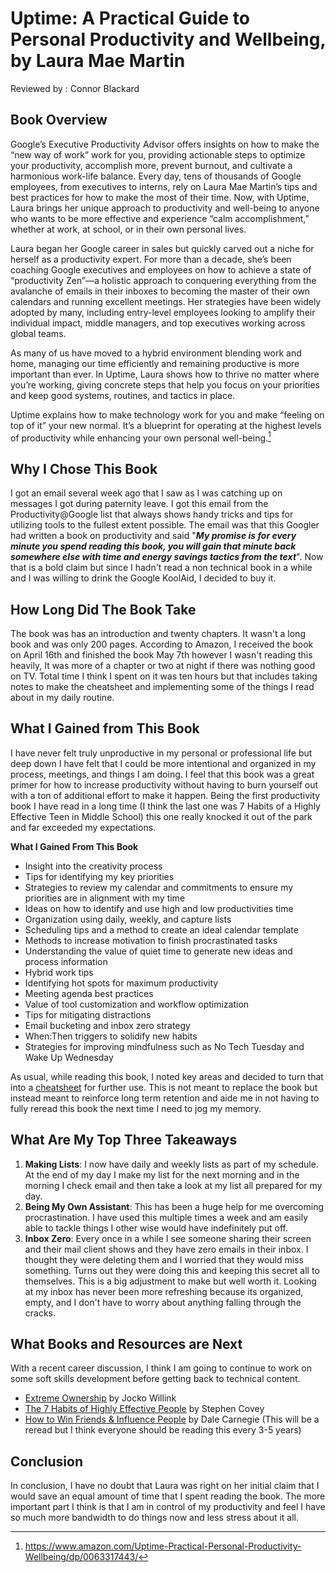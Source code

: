 # Uptime: A Practical Guide to Personal Productivity and Wellbeing, by Laura Mae Martin

Reviewed by : Connor Blackard

## **Book Overview**

Google’s Executive Productivity Advisor offers insights on how to make the “new way of work” work for you, providing actionable steps to optimize your productivity, accomplish more, prevent burnout, and cultivate a harmonious work-life balance.
Every day, tens of thousands of Google employees, from executives to interns, rely on Laura Mae Martin’s tips and best practices for how to make the most of their time. Now, with Uptime, Laura brings her unique approach to productivity and well-being to anyone who wants to be more effective and experience “calm accomplishment,” whether at work, at school, or in their own personal lives.

Laura began her Google career in sales but quickly carved out a niche for herself as a productivity expert. For more than a decade, she’s been coaching Google executives and employees on how to achieve a state of “productivity Zen”—a holistic approach to conquering everything from the avalanche of emails in their inboxes to becoming the master of their own calendars and running excellent meetings. Her strategies have been widely adopted by many, including entry-level employees looking to amplify their individual impact, middle managers, and top executives working across global teams.

As many of us have moved to a hybrid environment blending work and home, managing our time efficiently and remaining productive is more important than ever. In Uptime, Laura shows how to thrive no matter where you’re working, giving concrete steps that help you focus on your priorities and keep good systems, routines, and tactics in place.

Uptime explains how to make technology work for you and make “feeling on top of it” your new normal. It’s a blueprint for operating at the highest levels of productivity while enhancing your own personal well-being.[^1]

## Why I Chose This Book
 
I got an email several week ago that I saw as I was catching up on messages I got during paternity leave. I got this email from the Productivity@Google list that always shows handy tricks and tips for utilizing tools to the fullest extent possible. The email was that this Googler had written a book on productivity and said "***My promise is for every minute you spend reading this book, you will gain that minute back somewhere else with time and energy savings tactics from the text***". Now that is a bold claim but since I hadn't read a non technical book in a while and I was willing to drink the Google KoolAid, I decided to buy it.

## How Long Did The Book Take

The book was has an introduction and twenty chapters. It wasn't a long book and was only 200 pages. According to Amazon, I received the book on April 16th and finished the book May 7th however I wasn't reading this heavily, It was more of a chapter or two at night if there was nothing good on TV. Total time I think I spent on it was ten hours but that includes taking notes to make the cheatsheet and implementing some of the things I read about in my daily routine.

## What I Gained from This Book

I have never felt truly unproductive in my personal or professional life but deep down I have felt that I could be more intentional and organized in my process, meetings, and things I am doing. I feel that this book was a great primer for how to increase productivity without having to burn yourself out with a ton of additional effort to make it happen. Being the first productivity book I have read in a long time (I think the last one was 7 Habits of a Highly Effective Teen in Middle School) this one really knocked it out of the park and far exceeded my expectations.

**What I Gained From This Book**

- Insight into the creativity process
- Tips for identifying my key priorities
- Strategies to review my calendar and commitments to ensure my priorities are in alignment with my time
- Ideas on how to identify and use high and low productivities time
- Organization using daily, weekly, and capture lists
- Scheduling tips and a method to create an ideal calendar template
- Methods to increase motivation to finish procrastinated tasks
- Understanding the value of quiet time to generate new ideas and process information
- Hybrid work tips
- Identifying hot spots for maximum productivity
- Meeting agenda best practices
- Value of tool customization and workflow optimization
- Tips for mitigating distractions
- Email bucketing and inbox zero strategy
- When:Then triggers to solidify new habits
- Strategies for improving mindfulness such as No Tech Tuesday and Wake Up Wednesday

As usual, while reading this book, I noted key areas and decided to turn that into a [cheatsheet](cheatsheet.md) for further use. This is not meant to replace the book but instead meant to reinforce long term retention and aide me in not having to fully reread this book the next time I need to jog my memory.

## What Are My Top Three Takeaways
1. **Making Lists**: I now have daily and weekly lists as part of my schedule. At the end of my day I make my list for the next morning and in the morning I check email and then take a look at my list all prepared for my day.
2. **Being My Own Assistant**: This has been a huge help for me overcoming procrastination. I have used this multiple times a week and am easily able to tackle things I other wise would have indefinitely put off.
3. **Inbox Zero**: Every once in a while I see someone sharing their screen and their mail client shows and they have zero emails in their inbox. I thought they were deleting them and I worried that they would miss something. Turns out they were doing this and keeping this secret all to themselves. This is a big adjustment to make but well worth it. Looking at my inbox has never been more refreshing because its organized, empty, and I don't have to worry about anything falling through the cracks.
## What Books and Resources are Next

With a recent career discussion, I think I am going to continue to work on some soft skills development before getting back to technical content.

- [Extreme Ownership](https://echelonfront.com/books/extreme-ownership/) by Jocko Willink
- [The 7 Habits of Highly Effective People](https://www.franklincovey.com/the-7-habits/) by Stephen Covey
- [How to Win Friends & Influence People](https://www.amazon.com/How-Win-Friends-Influence-People/dp/0671027034) by Dale Carnegie (This will be a reread but I think everyone should be reading this every 3-5 years)

## Conclusion

In conclusion, I have no doubt that Laura was right on her initial claim that I would save an equal amount of time that I spent reading the book. The more important part I think is that I am in control of my productivity and feel I have so much more bandwidth to do things now and less stress about it all.

[^1]: https://www.amazon.com/Uptime-Practical-Personal-Productivity-Wellbeing/dp/0063317443/
